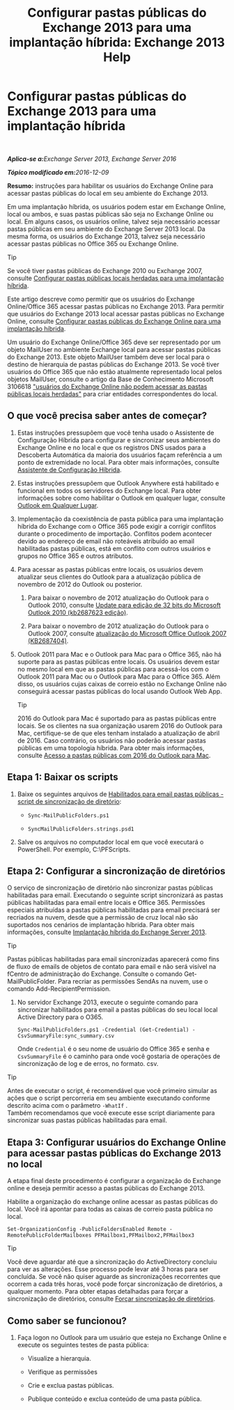 ﻿---
title: 'Configurar pastas públicas do Exchange 2013 para uma implantação híbrida: Exchange 2013 Help'
TOCTitle: Configurar pastas públicas do Exchange 2013 para uma implantação híbrida
ms:assetid: b828520f-022c-4fcb-ab68-e1c330e87c33
ms:mtpsurl: https://technet.microsoft.com/pt-br/library/Dn986544(v=EXCHG.150)
ms:contentKeyID: 65407509
ms.date: 05/23/2018
mtps_version: v=EXCHG.150
ms.translationtype: MT
---

# Configurar pastas públicas do Exchange 2013 para uma implantação híbrida

 

_<strong>Aplica-se a:</strong>Exchange Server 2013, Exchange Server 2016_

_<strong>Tópico modificado em:</strong>2016-12-09_

**Resumo:**  instruções para habilitar os usuários do Exchange Online para acessar pastas públicas do local em seu ambiente do Exchange 2013.

Em uma implantação híbrida, os usuários podem estar em Exchange Online, local ou ambos, e suas pastas públicas são seja no Exchange Online ou local. Em alguns casos, os usuários online, talvez seja necessário acessar pastas públicas em seu ambiente do Exchange Server 2013 local. Da mesma forma, os usuários do Exchange 2013, talvez seja necessário acessar pastas públicas no Office 365 ou Exchange Online.


> [!TIP]
> Se você tiver pastas públicas do Exchange 2010 ou Exchange 2007, consulte <A href="https://docs.microsoft.com/pt-br/exchange/collaboration-exo/public-folders/set-up-legacy-hybrid-public-folders">Configurar pastas públicas locais herdadas para uma implantação híbrida</A>.



Este artigo descreve como permitir que os usuários do Exchange Online/Office 365 acessar pastas públicas no Exchange 2013. Para permitir que usuários do Exchange 2013 local acessar pastas públicas no Exchange Online, consulte [Configurar pastas públicas do Exchange Online para uma implantação híbrida](configure-exchange-online-public-folders-for-a-hybrid-deployment-exchange-2013-help.md).

Um usuário do Exchange Online/Office 365 deve ser representado por um objeto MailUser no ambiente Exchange local para acessar pastas públicas do Exchange 2013. Este objeto MailUser também deve ser local para o destino de hierarquia de pastas públicas do Exchange 2013. Se você tiver usuários do Office 365 que não estão atualmente representado local pelos objetos MailUser, consulte o artigo da Base de Conhecimento Microsoft 3106618 ["usuários do Exchange Online não podem acessar as pastas públicas locais herdadas"](https://go.microsoft.com/fwlink/p/?linkid=699451) para criar entidades correspondentes do local.

## O que você precisa saber antes de começar?

1.  Estas instruções pressupõem que você tenha usado o Assistente de Configuração Híbrida para configurar e sincronizar seus ambientes do Exchange Online e no local e que os registros DNS usados ​​para a Descoberta Automática da maioria dos usuários façam referência a um ponto de extremidade no local. Para obter mais informações, consulte [Assistente de Configuração Híbrida](hybrid-configuration-wizard-exchange-2013-help.md).

2.  Estas instruções pressupõem que Outlook Anywhere está habilitado e funcional em todos os servidores do Exchange local. Para obter informações sobre como habilitar o Outlook em qualquer lugar, consulte [Outlook em Qualquer Lugar](https://technet.microsoft.com/pt-br/library/bb123741\(v=exchg.150\)).

3.  Implementação da coexistência de pasta pública para uma implantação híbrida do Exchange com o Office 365 pode exigir a corrigir conflitos durante o procedimento de importação. Conflitos podem acontecer devido ao endereço de email não roteáveis atribuído ao email habilitadas pastas públicas, está em conflito com outros usuários e grupos no Office 365 e outros atributos.

4.  Para acessar as pastas públicas entre locais, os usuários devem atualizar seus clientes do Outlook para a atualização pública de novembro de 2012 do Outlook ou posterior.
    
    1.  Para baixar o novembro de 2012 atualização do Outlook para o Outlook 2010, consulte [Update para edição de 32 bits do Microsoft Outlook 2010 (kb2687623 edição)](https://www.microsoft.com/en-us/download/details.aspx?id=35702).
    
    2.  Para baixar o novembro de 2012 atualização do Outlook para o Outlook 2007, consulte [atualização do Microsoft Office Outlook 2007 (KB2687404)](https://www.microsoft.com/en-us/download/details.aspx?id=35718).

5.  Outlook 2011 para Mac e o Outlook para Mac para o Office 365, não há suporte para as pastas públicas entre locais. Os usuários devem estar no mesmo local em que as pastas públicas para acessá-los com o Outlook 2011 para Mac ou o Outlook para Mac para o Office 365. Além disso, os usuários cujas caixas de correio estão no Exchange Online não conseguirá acessar pastas públicas do local usando Outlook Web App.
    

    > [!TIP]
    > 2016 do Outlook para Mac é suportado para as pastas públicas entre locais. Se os clientes na sua organização usarem 2016 do Outlook para Mac, certifique-se de que eles tenham instalado a atualização de abril de 2016. Caso contrário, os usuários não poderão acessar pastas públicas em uma topologia híbrida. Para obter mais informações, consulte <A href="https://technet.microsoft.com/pt-br/library/mt788631(v=exchg.150)">Acesso a pastas públicas com 2016 do Outlook para Mac</A>.



## Etapa 1: Baixar os scripts

1.  Baixe os seguintes arquivos de [Habilitados para email pastas públicas - script de sincronização de diretório](https://www.microsoft.com/en-us/download/details.aspx?id=46381):
    
      - `Sync-MailPublicFolders.ps1`
    
      - `SyncMailPublicFolders.strings.psd1`

2.  Salve os arquivos no computador local em que você executará o PowerShell. Por exemplo, C:\\PFScripts.

## Etapa 2: Configurar a sincronização de diretórios

O serviço de sincronização de diretório não sincronizar pastas públicas habilitadas para email. Executando o seguinte script sincronizará as pastas públicas habilitadas para email entre locais e Office 365. Permissões especiais atribuídas a pastas públicas habilitadas para email precisará ser recriados na nuvem, desde que a permissão de cruz local não são suportados nos cenários de implantação híbrida. Para obter mais informações, consulte [Implantação híbrida do Exchange Server 2013](exchange-server-hybrid-deployments-exchange-2013-help.md).


> [!TIP]
> Pastas públicas habilitadas para email sincronizadas aparecerá como fins de fluxo de emails de objetos de contato para email e não será visível na fCentro de administração do Exchange. Consulte o comando Get-MailPublicFolder. Para recriar as permissões SendAs na nuvem, use o comando Add-RecipientPermission.



1.  No servidor Exchange 2013, execute o seguinte comando para sincronizar habilitados para email a pastas públicas do seu local local Active Directory para o O365.
    
        Sync-MailPublicFolders.ps1 -Credential (Get-Credential) -CsvSummaryFile:sync_summary.csv
    
    Onde `Credential` é o seu nome de usuário do Office 365 e senha e `CsvSummaryFile` é o caminho para onde você gostaria de operações de sincronização de log e de erros, no formato. csv.


> [!TIP]
> Antes de executar o script, é recomendável que você primeiro simular as ações que o script percorreria em seu ambiente executando conforme descrito acima com o parâmetro <CODE>-WhatIf</CODE> .<BR>Também recomendamos que você execute esse script diariamente para sincronizar suas pastas públicas habilitadas para email.



## Etapa 3: Configurar usuários do Exchange Online para acessar pastas públicas do Exchange 2013 no local

A etapa final deste procedimento é configurar a organização do Exchange online e deseja permitir acesso a pastas públicas do Exchange 2013.

Habilite a organização do exchange online acessar as pastas públicas do local. Você irá apontar para todas as caixas de correio pasta pública no local.

    Set-OrganizationConfig -PublicFoldersEnabled Remote -RemotePublicFolderMailboxes PFMailbox1,PFMailbox2,PFMailbox3


> [!TIP]
> Você deve aguardar até que a sincronização do ActiveDirectory concluiu para ver as alterações. Esse processo pode levar até 3 horas para ser concluída. Se você não quiser aguarde as sincronizações recorrentes que ocorrem a cada três horas, você pode forçar sincronização de diretórios, a qualquer momento. Para obter etapas detalhadas para forçar a sincronização de diretórios, consulte <A href="http://technet.microsoft.com/en-us/library/jj151771.aspx">Forçar sincronização de diretórios</A>.



## Como saber se funcionou?

1.  Faça logon no Outlook para um usuário que esteja no Exchange Online e execute os seguintes testes de pasta pública:
    
      - Visualize a hierarquia.
    
      - Verifique as permissões
    
      - Crie e exclua pastas públicas.
    
      - Publique conteúdo e exclua conteúdo de uma pasta pública.

